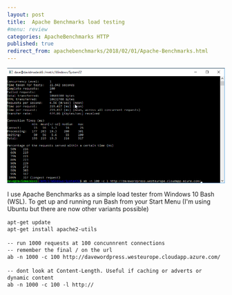 ```yaml
---
layout: post
title:  Apache Benchmarks load testing
#menu: review
categories: ApacheBenchmarks HTTP 
published: true 
redirect_from: apachebenchmarks/2018/02/01/Apache-Benchmarks.html 
---
```


![ps](/assets/2018-02-01/bash.png)

I use Apache Benchmarks as a simple load tester from Windows 10 Bash (WSL). To get up and running run Bash from your Start Menu (I'm using Ubuntu but there are now other variants possible)

```
apt-get update
apt-get install apache2-utils

-- run 1000 requests at 100 concunnrent connections
-- remember the final / on the url
ab -n 1000 -c 100 http://davewordpress.westeurope.cloudapp.azure.com/

-- dont look at Content-Length. Useful if caching or adverts or dynamic content
ab -n 1000 -c 100 -l http://
```
